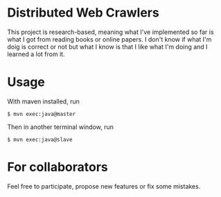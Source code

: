 # Distributed Web Crawlers 
This project is research-based, meaning what I've implemented so far is what I got from reading books or online papers. I don't know if what I'm doig is correct or not but what I know is that I like what I'm doing and I learned a lot from it.

# Usage 
With maven installed, run
```
$ mvn exec:java@master
```
Then in another terminal window, run
```
$ mvn exec:java@slave
```

# For collaborators
Feel free to participate, propose new features or fix some mistakes.
